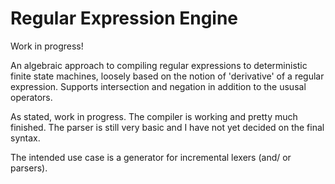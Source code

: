Regular Expression Engine
=====================

Work in progress! 

An algebraic approach to compiling regular expressions to deterministic finite state machines, loosely based on the notion of 'derivative' of a regular expression. Supports intersection and negation in addition to the ususal operators.

As stated, work in progress. The compiler is working and pretty much finished. The parser is still very basic and I have not yet decided on the final syntax. 

The intended use case is a generator for incremental lexers (and/ or parsers).